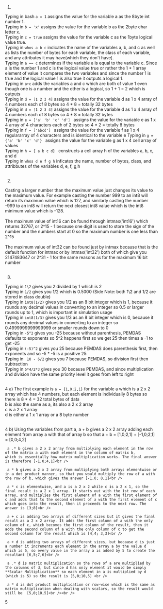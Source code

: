 1.

Typing in  bash ``` a = 1 ``` assigns the value for the variable a as the 8byte int number 1. <br />
Typing in ```b = 'x'``` assigns the value for the variable b as the 2byte char letter x. <br />
Typing in ```c = true``` assigns the value for the variable c as the 1byte logical value true. <br />
Typing in ```whos a b c``` indicates the name of the variables a, b, and c as well as lists the number of bytes for each variable, the class of each variable, and any attributes it may have(which they don't have). <br />
Typing in ```a == c``` determines if the variable a is equal to the variable c. Since a is the number 1 and c is the logical value true or rather the 1 * 1 array element of value it compares the two variables and since the number 1 is true and the logical value 1 is also true it outputs a logical 1. <br />
Typing in ``` a+c ``` adds the variables a and c which are both of value 1 even though one is a number and the other is a logical, so 1 + 1 = 2 which is outputs <br />
Typing in ``` d = [1 2 3 4] ``` assigns the value for the variable d as  1 x 4 array of 4 numbers each of 8 bytes so 4 * 8 = totally 32 bytes <br />
Typing in ``` d = [1 2 3 4] ``` assigns the value for the variable d as  1 x 4 array of 4 numbers each of 8 bytes so 4 * 8 = totally 32 bytes <br />
Typing in ```e = ['a' 'b' 'c' 'd'] ``` assigns the value for the variable e as  1 x 4 array of 4 characters each of 2 bytes so 4 * 2 = totally 8 bytes <br />
Typing in ```f = ['abcd'] ``` assigns the value for the variable f as 1 x 4 regulararray of 4 characters and is identical to the variable e
Typing in ```g = {'a' 'b' 'c' 'd'} ``` assigns the value for the variable g as 1 x 4 cell array of values <br />
Typing in ```h = { a b c d} ``` constructs a cell array h of the variables a, b, c, and d <br />
Typing in ``` whos d e f g h ``` inficates the name, number of bytes, class, and attribbutes of the variables d, e, f, g,h <br /> <br />

2.
Casting a larger number than the maximum value just changes its value to the maximum value. For example casting the number 999  to an int8 will return its maximum value which is 127, and similarly casting the number -999 to an int8 will return the next closest int8 value which is the int8 minimum value which is -128. <br /> <br />
The maximum value of int16 can be found through intmax('int16') which returns 32767, or 2^15 - 1 because one digit is used to store  the sign of the number and the numbers start at 0 so the maximum number is one less than 2^15 <br /> <br />
The maximum value of int32 can be found just by intmax because that is the default function for intmax or by intmax('int32') both of which give you 2147483647 or 2^31 - 1 for the same reasons as for the maximum 16 bit number  <br /> <br />

3.
Typing in ``` 1\2 ``` gives  you 2 divided by 1 which is 2 <br />
Typing in ``` 1/2 ``` gives you 1/2 which is 0.5000    (Side Note: both 1\2 and 1/2 are stored in class double) <br />
Typing in ``` int8(1/2) ``` gives you 1/2 as an 8 bit integer which is 1, because it rounds any decimal values in converting to an integer so 0.5 or larger rounds up to 1, which is important in simulation usage <br />
Typing in ``` int8(1/3) ``` gives you 1/3 as an 8 bit integer which is 0, because it rounds any decimal values in converting to an integer so 0.4999999999999999 or smaller rounds down to 0 <br />
Typing in ``` -5^2 ``` gives you -25 because without parenthesis, PEMDAS defaults to exponents so 5^2 happens first so we get 25 then times a -1 to get -25 <br />
Typing in ``` (-5)^2 ``` gives you 25 because PEMDAS does parenthesis first, then exponents and so -5 * -5 is a positive 25 <br />
Typing in ``` 10 - 6/2``` gives you 7 because PEMDAS, so division first then subtraction <br />
Typing in ``` 5*4/2*3 ``` gives you 30 because PEMDAS, and since multiplication and division have the same priority level it goes from left to right <br /><br />

4 a)
The first example is ``` a = {1,0;2,1} ``` for the variable a which is a 2 x 2 array which has 4 numbers, but each element is individually 8 bytes so there is 8 * 4 = 32 total bytes of data<br />
b is also the same  as a, its also a 2 x 2 array<br />
c is a 2 x 1 array<br />
d is either a 1 x 1 array or a 8 byte number
<br /><br />

4 b)
     Using the variables from part a,
      a + b  gives a 2 x 2 array adding each element from array a with that of array b
      so that a + b = [1,0;2,1] + [-1,0;2,1] = [0,0;4,2]<br />

     a .* b gives a 2 x 2 array from multiplying each element in the row of the matrix a with each element in the column of matrix b,        which is essentially how matrix multiplication works. The final answer is therefore [-1,0;4,1]<br />
     
     a * b gives a 2 x 2 array from multiplying both arrays elementwise or in a dot product manner, so that you would multiply the row of a with the row of b, which gives the answer [-1,0; 0,1]<br />
     
     a * c is elementwise, and a is a 2 x 2 while c is a 2 x 1, so the final result is a 2 x 1 array. It starts out with the 1st row of each array, and multiplies the first element of a with the first element of c and adds that to the second element of a with the first element of c which goes into the result, then it proceeds to the next row. The answer is [3;8]<br />
     
     a + c is adding two arrays of different sizes but it gives the final result as a 2 x 2 array. It adds the first column of a with the only column of c, which becomes the first column of the result, then it adds the second column of a with the only column of c to get the second column for the result which is [4,4; 3,3]<br />
     
     a + d is adding two arrays of different sizes, but because d is just a number it increments each element in the array a by the value d which is 5, so every value in the array a is added by 5 to create the resultant [6,5;7,6]<br />
     
     a .* d is matrix multiplication so the rows of a are multiplied by the columns of d, but since d has only element it would be simply **Scalar Multiplication** so each element in a is multiplied by d (which is 5) so the result is [5,0;10,5] <br />
     
     a * d is dot product multiplication or row-wise which is the same as matrix multiplication when dealing with scalars, so the result would still be  [5,0;10,5]<br /><br />
     
5
     
   
     
     







